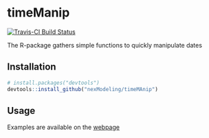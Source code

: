 # timeManip

[![Travis-CI Build Status](https://travis-ci.org/nexModeling/timeManip.svg?branch=master)](https://travis-ci.org/nexModeling/timeManip)

The R-package gathers simple functions to quickly manipulate dates

## Installation

```R
# install.packages("devtools")
devtools::install_github("nexModeling/timeMAnip")
```

## Usage

Examples are available on the [webpage](https://nexmodeling.github.io/timeManip/)
